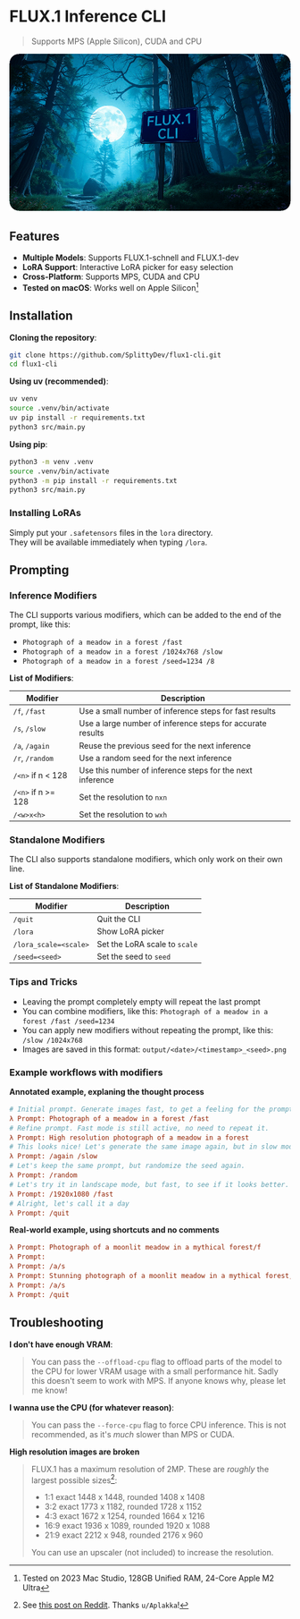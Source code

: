 # FLUX.1 Inference CLI
> Supports MPS (Apple Silicon), CUDA and CPU

![](./banner.png)

## Features

- **Multiple Models**: Supports FLUX.1-schnell and FLUX.1-dev
- **LoRA Support**: Interactive LoRA picker for easy selection
- **Cross-Platform**: Supports MPS, CUDA and CPU
- **Tested on macOS**: Works well on Apple Silicon[^1]

## Installation

**Cloning the repository**:
```bash
git clone https://github.com/SplittyDev/flux1-cli.git
cd flux1-cli
```

**Using uv (recommended)**:
```bash
uv venv
source .venv/bin/activate
uv pip install -r requirements.txt
python3 src/main.py
```

**Using pip**:
```bash
python3 -m venv .venv
source .venv/bin/activate
python3 -m pip install -r requirements.txt
python3 src/main.py
```

### Installing LoRAs

Simply put your `.safetensors` files in the `lora` directory.  
They will be available immediately when typing `/lora`.

## Prompting

### Inference Modifiers

The CLI supports various modifiers, which can be added to the end of the prompt, like this:
- `Photograph of a meadow in a forest /fast`
- `Photograph of a meadow in a forest /1024x768 /slow`
- `Photograph of a meadow in a forest /seed=1234 /8`

**List of Modifiers**:

| Modifier           | Description                                                |
|--------------------|------------------------------------------------------------|
| `/f`, `/fast`      | Use a small number of inference steps for fast results     |
| `/s`, `/slow`      | Use a large number of inference steps for accurate results |
| `/a`, `/again`     | Reuse the previous seed for the next inference             |
| `/r`, `/random`    | Use a random seed for the next inference                   |
| `/<n>` if n < 128  | Use this number of inference steps for the next inference  |
| `/<n>` if n >= 128 | Set the resolution to `nxn`                                |
| `/<w>x<h>`         | Set the resolution to `wxh`                                |

### Standalone Modifiers

The CLI also supports standalone modifiers, which only work on their own line.

**List of Standalone Modifiers**:

| Modifier              | Description                   |
|-----------------------|-------------------------------|
| `/quit`               | Quit the CLI                  |
| `/lora`               | Show LoRA picker              |
| `/lora_scale=<scale>` | Set the LoRA scale to `scale` |
| `/seed=<seed>`        | Set the seed to `seed`        |

### Tips and Tricks

- Leaving the prompt completely empty will repeat the last prompt
- You can combine modifiers, like this: `Photograph of a meadow in a forest /fast /seed=1234`
- You can apply new modifiers without repeating the prompt, like this: `/slow /1024x768`
- Images are saved in this format: `output/<date>/<timestamp>_<seed>.png`

### Example workflows with modifiers

**Annotated example, explaning the thought process**

```ini
# Initial prompt. Generate images fast, to get a feeling for the prompt.
λ Prompt: Photograph of a meadow in a forest /fast
# Refine prompt. Fast mode is still active, no need to repeat it.
λ Prompt: High resolution photograph of a meadow in a forest
# This looks nice! Let's generate the same image again, but in slow mode.
λ Prompt: /again /slow
# Let's keep the same prompt, but randomize the seed again.
λ Prompt: /random
# Let's try it in landscape mode, but fast, to see if it looks better.
λ Prompt: /1920x1080 /fast
# Alright, let's call it a day
λ Prompt: /quit
```

**Real-world example, using shortcuts and no comments**

```ini
λ Prompt: Photograph of a moonlit meadow in a mythical forest/f
λ Prompt: 
λ Prompt: /a/s
λ Prompt: Stunning photograph of a moonlit meadow in a mythical forest, godrays/r/f
λ Prompt: /a/s
λ Prompt: /quit
```

## Troubleshooting

**I don't have enough VRAM**:
> You can pass the `--offload-cpu` flag to offload parts of the model to the CPU for lower VRAM usage with a small performance hit. Sadly this doesn't seem to work with MPS. If anyone knows why, please let me know!

**I wanna use the CPU (for whatever reason)**:
> You can pass the `--force-cpu` flag to force CPU inference. This is not recommended, as it's _much_ slower than MPS or CUDA.

**High resolution images are broken**
> FLUX.1 has a maximum resolution of 2MP. These are _roughly_ the largest possible sizes[^2]:
> - 1:1 exact 1448 x 1448, rounded 1408 x 1408
> - 3:2 exact 1773 x 1182, rounded 1728 x 1152
> - 4:3 exact 1672 x 1254, rounded 1664 x 1216
> - 16:9 exact 1936 x 1089, rounded 1920 x 1088
> - 21:9 exact 2212 x 948, rounded 2176 x 960
>
> You can use an upscaler (not included) to increase the resolution.

<!-- Footnotes -->

[^1]: Tested on 2023 Mac Studio, 128GB Unified RAM, 24-Core Apple M2 Ultra
[^2]: See [this post on Reddit](https://www.reddit.com/r/StableDiffusion/comments/1enxdga/flux_recommended_resolutions_from_01_to_20/). Thanks `u/Aplakka`!
